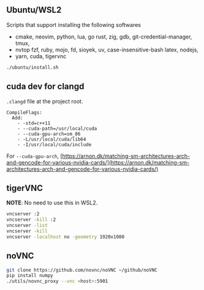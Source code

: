 Ubuntu/WSL2
-----------

Scripts that support installing the following softwares

- cmake, neovim, python, lua, go rust, zig, gdb, git-credential-manager, tmux,
- nvtop fzf, ruby, mojo, fd, sioyek, uv, case-insensitive-bash latex, nodejs,
- yarn, cuda, tigervnc

```bash
./ubuntu/install.sh
```

cuda dev for clangd
-------------------
`.clangd` file at the project root.

```
CompileFlags:
  Add:
    - -std=c++11
    - --cuda-path=/usr/local/cuda
    - --cuda-gpu-arch=sm_86
    - -L/usr/local/cuda/lib64
    - -I/usr/local/cuda/include
```

For `--cuda-gpu-arch`, 
[https://arnon.dk/matching-sm-architectures-arch-and-gencode-for-various-nvidia-cards/](https://arnon.dk/matching-sm-architectures-arch-and-gencode-for-various-nvidia-cards/)


tigerVNC
--------

**NOTE**: No need to use this in WSL2.

```bash
vncserver :2
vncserver -kill :2
vncserver -list
vncserver -kill
vncserver -localhost no -geometry 1920x1080
```

noVNC
-----

```bash
git clone https://github.com/novnc/noVNC ~/github/noVNC
pip install numpy
./utils/novnc_proxy --vnc <host>:5901
```

